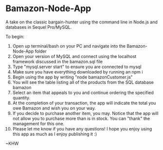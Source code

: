 # Bamazon-Node-App

A take on the classic bargain-hunter using the command line in Node.js and databases in Sequel Pro/MySQL.

To begin:

1.  Open up terminal/bash on your PC and navigate into the Bamazon-Node-App folder
2.  Open your version of MySQL and connect using the localhost framework discussed in the bamazon.sql file
3.  Type "mysql.server start" to ensure you are connected to mysql
4.  Make sure you have everything downloaded by running an npm i
5.  Begin using the app by writing "node bamazonCustomer.js"
6.  You will see the table listing all of the products from the SQL database bamazon
7.  Select an item that appeals to you and continue ordering the specified quantity.
8.  At the completion of your transaction, the app will indicate the total you owe Bamazon and wish you on your way.
9.  If you decide to purchase another item, you may. Notice that the app will not allow you to purchase more than is in stock. You can "thank" the management for this one.
10.  Please let me know if you have any questions! I hope you enjoy using this app as much as I enjoy publishing it :)

~KHW
